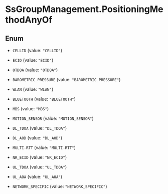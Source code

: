 # SsGroupManagement.PositioningMethodAnyOf

## Enum


* `CELLID` (value: `"CELLID"`)

* `ECID` (value: `"ECID"`)

* `OTDOA` (value: `"OTDOA"`)

* `BAROMETRIC_PRESSURE` (value: `"BAROMETRIC_PRESSURE"`)

* `WLAN` (value: `"WLAN"`)

* `BLUETOOTH` (value: `"BLUETOOTH"`)

* `MBS` (value: `"MBS"`)

* `MOTION_SENSOR` (value: `"MOTION_SENSOR"`)

* `DL_TDOA` (value: `"DL_TDOA"`)

* `DL_AOD` (value: `"DL_AOD"`)

* `MULTI-RTT` (value: `"MULTI-RTT"`)

* `NR_ECID` (value: `"NR_ECID"`)

* `UL_TDOA` (value: `"UL_TDOA"`)

* `UL_AOA` (value: `"UL_AOA"`)

* `NETWORK_SPECIFIC` (value: `"NETWORK_SPECIFIC"`)


